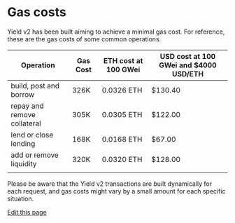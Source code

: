 # Gas costs
Yield v2 has been built aiming to achieve a minimal gas cost. For reference, these are the gas costs of some common operations.

| Operation                   | Gas Cost | ETH cost at 100 GWei | USD cost at 100 GWei and \$4000 USD/ETH | 
|-----------------------------|------|------------|---------|
| build, post and borrow      | 326K | 0.0326 ETH | \$130.40 |
| repay and remove collateral | 305K | 0.0305 ETH | \$122.00 |
| lend or close lending       | 168K | 0.0168 ETH |  \$67.00 |
| add or remove liquidity     | 320K | 0.0320 ETH | \$128.00 |
|                             |      |            |         |

Please be aware that the Yield v2 transactions are built dynamically for each request, and gas costs might vary by a small amount for each specific situation.

[Edit this page](https://github.com/yieldprotocol/docs-v2/edit/main/users/gas_costs.md)
